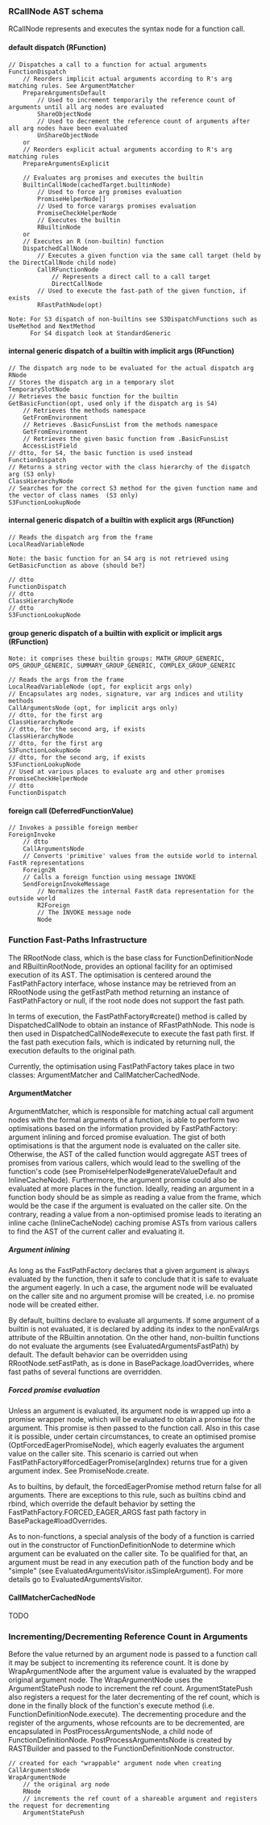 
### RCallNode AST schema

RCallNode represents and executes the syntax node for a function call.
	
#### default dispatch (RFunction)
	
	// Dispatches a call to a function for actual arguments
	FunctionDispatch
		// Reorders implicit actual arguments according to R's arg matching rules. See ArgumentMatcher
		PrepareArgumentsDefault
			// Used to increment temporarily the reference count of arguments until all arg nodes are evaluated
			ShareObjectNode
			// Used to decrement the reference count of arguments after all arg nodes have been evaluated
			UnShareObjectNode
		or
		// Reorders explicit actual arguments according to R's arg matching rules
		PrepareArgumentsExplicit

		// Evaluates arg promises and executes the builtin
		BuiltinCallNode(cachedTarget.builtinNode)
			// Used to force arg promises evaluation
			PromiseHelperNode[]
			// Used to force varargs promises evaluation
			PromiseCheckHelperNode
			// Executes the builtin
			RBuiltinNode
		or
		// Executes an R (non-builtin) function
		DispatchedCallNode
			// Executes a given function via the same call target (held by the DirectCallNode child node)
			CallRFunctionNode
				// Represents a direct call to a call target
				DirectCallNode
			// Used to execute the fast-path of the given function, if exists
			RFastPathNode(opt)

	Note: For S3 dispatch of non-builtins see S3DispatchFunctions such as UseMethod and NextMethod
	      For S4 dispatch look at StandardGeneric
	
	
#### internal generic dispatch of a builtin with implicit args (RFunction)
	
	// The dispatch arg node to be evaluated for the actual dispatch arg
	RNode
	// Stores the dispatch arg in a temporary slot
	TemporarySlotNode
	// Retrieves the basic function for the builtin
	GetBasicFunction(opt, used only if the dispatch arg is S4)
		// Retrieves the methods namespace 
		GetFromEnvironment
		// Retrieves .BasicFunsList from the methods namespace
		GetFromEnvironment
		// Retrieves the given basic function from .BasicFunsList
		AccessListField
	// dtto, for S4, the basic function is used instead 
	FunctionDispatch
	// Returns a string vector with the class hierarchy of the dispatch arg (S3 only)
	ClassHierarchyNode
	// Searches for the correct S3 method for the given function name and the vector of class names  (S3 only)
	S3FunctionLookupNode
	
	
#### internal generic dispatch of a builtin with explicit args (RFunction)
	
	// Reads the dispatch arg from the frame
	LocalReadVariableNode

	Note: the basic function for an S4 arg is not retrieved using GetBasicFunction as above (should be?)

	// dtto
	FunctionDispatch
	// dtto
	ClassHierarchyNode
	// dtto
	S3FunctionLookupNode
	
	
#### group generic dispatch of a builtin with explicit or implicit args (RFunction)

	Note: it comprises these builtin groups: MATH_GROUP_GENERIC, OPS_GROUP_GENERIC, SUMMARY_GROUP_GENERIC, COMPLEX_GROUP_GENERIC

	// Reads the args from the frame
	LocalReadVariableNode (opt, for explicit args only)
	// Encapsulates arg nodes, signature, var arg indices and utility methods
	CallArgumentsNode (opt, for implicit args only)
	// dtto, for the first arg
	ClassHierarchyNode
	// dtto, for the second arg, if exists
	ClassHierarchyNode
	// dtto, for the first arg
	S3FunctionLookupNode
	// dtto, for the second arg, if exists
	S3FunctionLookupNode
	// Used at various places to evaluate arg and other promises
	PromiseCheckHelperNode
	// dtto
	FunctionDispatch


#### foreign call (DeferredFunctionValue)

	// Invokes a possible foreign member
	ForeignInvoke
		// dtto
		CallArgumentsNode
		// Converts 'primitive' values from the outside world to internal FastR representations
		Foreign2R
		// Calls a foreign function using message INVOKE
		SendForeignInvokeMessage
			// Normalizes the internal FastR data representation for the outside world
			R2Foreign
			// The INVOKE message node
			Node

### Function Fast-Paths Infrastructure

The RRootNode class, which is the base class for FunctionDefinitionNode and RBuiltinRootNode, provides 
an optional facility for an optimised execution of its AST. The optimisation is centered
around the FastPathFactory interface, whose instance may be retrieved from an RRootNode using
the getFastPath method returning an instance of FastPathFactory or null, if the root node
does not support the fast path.

In terms of execution, the FastPathFactory#create() method is called by DispatchedCallNode
to obtain an instance of RFastPathNode. This node is then used in DispatchedCallNode#execute
to execute the fast path first. If the fast path execution fails, which is indicated by returning null,
the execution defaults to the original path.

Currently, the optimisation using FastPathFactory takes place in two classes: ArgumentMatcher
and CallMatcherCachedNode.

#### ArgumentMatcher

ArgumentMatcher, which is responsible for matching actual call argument nodes with the formal
arguments of a function, is able to perform two optimisations based on the information provided by FastPathFactory:
argument inlining and forced promise evaluation. The gist of both optimisations is that
the argument node is evaluated on the caller site. Otherwise, the AST of the called function would
aggregate AST trees of promises from various callers, which would lead to the swelling of the function's code 
(see PromiseHelperNode#generateValueDefault and InlineCacheNode). Furthermore, the argument promise could also be evaluated 
at more places in the function. Ideally, reading an argument in a function body
should be as simple as reading a value from the frame, which would be the case if the argument is evaluated
on the caller site. On the contrary, reading a value from a non-optimised promise leads to iterating an inline cache (InlineCacheNode)
caching promise ASTs from various callers to find the AST of the current caller and evaluating it.

##### Argument inlining
As long as the FastPathFactory declares that a given argument is always evaluated by the function,
then it safe to conclude that it is safe to evaluate the argument eagerly. In uch a case,
the argument node will be evaluated on the caller site and no argument promise will be created, i.e.
no promise node will be created either.

By default, builtins declare to evaluate all arguments. If some argument of a builtin is not evaluated, it is declared 
by adding its index to the nonEvalArgs attribute of the RBuiltin annotation.
On the other hand, non-builtin functions do not evaluate the arguments (see EvaluatedArgumentsFastPath) by default.
The default behavior can be overridden using RRootNode.setFastPath, as is done in BasePackage.loadOverrides,
where fast paths of several functions are overridden.

##### Forced promise evaluation

Unless an argument is evaluated, its argument node is wrapped up into a promise wrapper node,
which will be evaluated to obtain a promise for the argument. This promise is then passed to
the function call. Also in this case it is possible, under certain circumstances, to create
an optimised promise (OptForcedEagerPromiseNode), which eagerly evaluates the argument value
on the caller site. This scenario is carried out when FastPathFactory#forcedEagerPromise(argIndex)
returns true for a given argument index. See PromiseNode.create.

As to builtins, by default, the forcedEagerPromise method return false for all arguments. There are
exceptions to this rule, such as builtins cbind and rbind, which override the default behavior
by setting the FastPathFactory.FORCED_EAGER_ARGS fast path factory in BasePackage#loadOverrides.

As to non-functions, a special analysis of the body of a function is carried out in the constructor of
FunctionDefinitionNode to determine which argument can be evaluated on the caller site. To be qualified for that, an argument must be
read in any execution path of the function body and be "simple" (see EvaluatedArgumentsVisitor.isSimpleArgument).
For more details go to EvaluatedArgumentsVisitor.

#### CallMatcherCachedNode

TODO


### Incrementing/Decrementing Reference Count in Arguments

Before the value returned by an argument node is passed to a function call it may be subject to
incrementing its reference count. It is done by WrapArgumentNode after the argument value is evaluated
by the wrapped original argument node. The WrapArgumentNode uses the ArgumentStatePush node
to increment the ref count. ArgumentStatePush also registers a request for the later decrementing of the ref count,
which is done in the finally block of the function's execute method (i.e. FunctionDefinitionNode.execute).
The decrementing procedure and the register of the arguments, whose refcounts are to be decremented,
are encapsulated in PostProcessArgumentsNode, a child node of FunctionDefinitionNode. PostProcessArgumentsNode is created
by RASTBuilder and passed to the FunctionDefinitionNode constructor.

	// created for each "wrappable" argument node when creating CallArgumentsNode
	WrapArgumentNode
		// the original arg node
		RNode
		// increments the ref count of a shareable argument and registers the request for decrementing
		ArgumentStatePush
